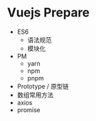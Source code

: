 # Vuejs Prepare
- ES6
  - 语法规范
  - 模块化
- PM
  - yarn
  - npm
  - pnpm
- Prototype / 原型链
- 数组常用方法
- axios
- promise